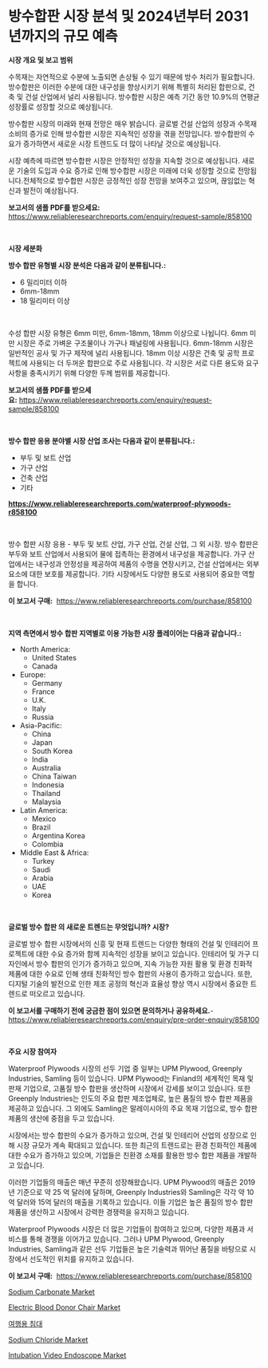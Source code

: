 <p><h1>방수합판 시장 분석 및 2024년부터 2031년까지의 규모 예측</h1></p><p><strong>시장 개요 및 보고 범위</strong></p>
<p><p>수목재는 자연적으로 수분에 노출되면 손상될 수 있기 때문에 방수 처리가 필요합니다. 방수합판은 이러한 수분에 대한 내구성을 향상시키기 위해 특별히 처리된 합판으로, 건축 및 건설 산업에서 널리 사용됩니다. 방수합판 시장은 예측 기간 동안 10.9%의 연평균 성장률로 성장할 것으로 예상됩니다.</p><p>방수합판 시장의 미래와 현재 전망은 매우 밝습니다. 글로벌 건설 산업의 성장과 수목재 소비의 증가로 인해 방수합판 시장은 지속적인 성장을 겪을 전망입니다. 방수합판의 수요가 증가하면서 새로운 시장 트렌드도 더 많이 나타날 것으로 예상됩니다.</p><p>시장 예측에 따르면 방수합판 시장은 안정적인 성장을 지속할 것으로 예상됩니다. 새로운 기술의 도입과 수요 증가로 인해 방수합판 시장은 미래에 더욱 성장할 것으로 전망됩니다.전체적으로 방수합판 시장은 긍정적인 성장 전망을 보여주고 있으며, 끊임없는 혁신과 발전이 예상됩니다.</p></p>
<p><strong>보고서의 샘플 PDF를 받으세요:</strong> <a href="https://www.reliableresearchreports.com/enquiry/request-sample/858100">https://www.reliableresearchreports.com/enquiry/request-sample/858100</a></p>
<p>&nbsp;</p>
<p><strong>시장 세분화</strong></p>
<p><strong>방수 합판 유형별 시장 분석은 다음과 같이 분류됩니다.:</strong></p>
<p><ul><li>6 밀리미터 이하</li><li>6mm-18mm</li><li>18 밀리미터 이상</li></ul></p>
<p>&nbsp;</p>
<p><p>수성 합판 시장 유형은 6mm 미만, 6mm-18mm, 18mm 이상으로 나뉩니다. 6mm 미만 시장은 주로 가벼운 구조물이나 가구나 패널링에 사용됩니다. 6mm-18mm 시장은 일반적인 공사 및 가구 제작에 널리 사용됩니다. 18mm 이상 시장은 건축 및 공학 프로젝트에 사용되는 더 두꺼운 합판으로 주로 사용됩니다. 각 시장은 서로 다른 용도와 요구 사항을 충족시키기 위해 다양한 두께 범위를 제공합니다.</p></p>
<p><strong>보고서의 샘플 PDF를 받으세요:</strong>&nbsp;<a href="https://www.reliableresearchreports.com/enquiry/request-sample/858100">https://www.reliableresearchreports.com/enquiry/request-sample/858100</a></p>
<p>&nbsp;</p>
<p><strong> 방수 합판 응용 분야별 시장 산업 조사는 다음과 같이 분류됩니다.:</strong></p>
<p><ul><li>부두 및 보트 산업</li><li>가구 산업</li><li>건축 산업</li><li>기타</li></ul></p>
<p><strong><a href="https://www.reliableresearchreports.com/waterproof-plywoods-r858100">https://www.reliableresearchreports.com/waterproof-plywoods-r858100</a></strong></p>
<p>&nbsp;</p>
<p><p>방수 합판 시장 응용 - 부두 및 보트 산업, 가구 산업, 건설 산업, 그 외 시장. 방수 합판은 부두와 보트 산업에서 사용되어 물에 접촉하는 환경에서 내구성을 제공합니다. 가구 산업에서는 내구성과 안정성을 제공하여 제품의 수명을 연장시키고, 건설 산업에서는 외부 요소에 대한 보호를 제공합니다. 기타 시장에서도 다양한 용도로 사용되어 중요한 역할을 합니다.</p></p>
<p><strong>이 보고서 구매:</strong>&nbsp; <a href="https://www.reliableresearchreports.com/purchase/858100">https://www.reliableresearchreports.com/purchase/858100</a></p>
<p>&nbsp;</p>
<p><strong>지역 측면에서 방수 합판 지역별로 이용 가능한 시장 플레이어는 다음과 같습니다.:</strong></p>
<p><ul>
    <li>
        North America:
        <ul>
            <li>United States</li>
            <li>Canada</li>
        </ul>
    </li>
    <li>
        Europe:
        <ul>
            <li>Germany</li>
            <li>France</li>
            <li>U.K.</li>
            <li>Italy</li>
            <li>Russia</li>
        </ul>
    </li>
    <li>
        Asia-Pacific:
        <ul>
            <li>China</li>
            <li>Japan</li>
            <li>South Korea</li>
            <li>India</li>
            <li>Australia</li>
            <li>China Taiwan</li>
            <li>Indonesia</li>
            <li>Thailand</li>
            <li>Malaysia</li>
        </ul>
    </li>
    <li>
        Latin America:
        <ul>
            <li>Mexico</li>
            <li>Brazil</li>
            <li>Argentina Korea</li>
            <li>Colombia</li>
        </ul>
    </li>
    <li>
        Middle East & Africa:
        <ul>
            <li>Turkey</li>
            <li>Saudi</li>
            <li>Arabia</li>
            <li>UAE</li>
            <li>Korea</li>
        </ul>
    </li>
    </ul></p>
<p>&nbsp;</p>
<p><strong>글로벌 방수 합판 의 새로운 트렌드는 무엇입니까? 시장?</strong></p>
<p><p>글로벌 방수 합판 시장에서의 신흥 및 현재 트렌드는 다양한 형태의 건설 및 인테리어 프로젝트에 대한 수요 증가와 함께 지속적인 성장을 보이고 있습니다. 인테리어 및 가구 디자인에서 방수 합판의 인기가 증가하고 있으며, 지속 가능한 자원 활용 및 환경 친화적 제품에 대한 수요로 인해 생태 친화적인 방수 합판의 사용이 증가하고 있습니다. 또한, 디지털 기술의 발전으로 인한 제조 공정의 혁신과 효율성 향상 역시 시장에서 중요한 트렌드로 떠오르고 있습니다.</p></p>
<p><strong>이 보고서를 구매하기 전에 궁금한 점이 있으면 문의하거나 공유하세요.</strong>- <a href="https://www.reliableresearchreports.com/enquiry/pre-order-enquiry/858100">https://www.reliableresearchreports.com/enquiry/pre-order-enquiry/858100</a></p>
<p>&nbsp;</p>
<p><strong>주요 시장 참여자</strong></p>
<p><p>Waterproof Plywoods 시장의 선두 기업 중 일부는 UPM Plywood, Greenply Industries, Samling 등이 있습니다. UPM Plywood는 Finland의 세계적인 목재 및 판재 기업으로, 고품질 방수 합판을 생산하며 시장에서 강세를 보이고 있습니다. 또한 Greenply Industries는 인도의 주요 합판 제조업체로, 높은 품질의 방수 합판 제품을 제공하고 있습니다. 그 외에도 Samling은 말레이시아의 주요 목재 기업으로, 방수 합판 제품의 생산에 중점을 두고 있습니다.</p><p>시장에서는 방수 합판의 수요가 증가하고 있으며, 건설 및 인테리어 산업의 성장으로 인해 시장 규모가 계속 확대되고 있습니다. 또한 최근의 트렌드로는 환경 친화적인 제품에 대한 수요가 증가하고 있으며, 기업들은 친환경 소재를 활용한 방수 합판 제품을 개발하고 있습니다.</p><p>이러한 기업들의 매출은 매년 꾸준히 성장해왔습니다. UPM Plywood의 매출은 2019년 기준으로 약 25 억 달러에 달하며, Greenply Industries와 Samling은 각각 약 10억 달러와 15억 달러의 매출을 기록하고 있습니다. 이들 기업은 높은 품질의 방수 합판 제품을 생산하고 시장에서 강력한 경쟁력을 유지하고 있습니다.</p><p>Waterproof Plywoods 시장은 더 많은 기업들이 참여하고 있으며, 다양한 제품과 서비스를 통해 경쟁을 이어가고 있습니다. 그러나 UPM Plywood, Greenply Industries, Samling과 같은 선두 기업들은 높은 기술력과 뛰어난 품질을 바탕으로 시장에서 선도적인 위치를 유지하고 있습니다.</p></p>
<p><strong>이 보고서 구매:</strong>&nbsp;&nbsp;<a href="https://www.reliableresearchreports.com/purchase/858100">https://www.reliableresearchreports.com/purchase/858100</a></p>
<p><p><a href="https://issuu.com/reportprime-2/docs/sodium-carbonate-market-size-2030.pptx">Sodium Carbonate Market</a></p><p><a href="https://github.com/nicoletavirag/Market-Research-Report-List-2/blob/main/electric-blood-donor-chair-market.md">Electric Blood Donor Chair Market</a></p><p><a href="https://github.com/LanceOlsotn8978/Market-Research-Report-List-1/blob/main/960932421709.md">여행용 침대</a></p><p><a href="https://issuu.com/reportprime-2/docs/sodium-chloride-market-size-2030.pptx">Sodium Chloride Market</a></p><p><a href="https://github.com/redneck06/Market-Research-Report-List-2/blob/main/intubation-video-endoscope-market.md">Intubation Video Endoscope Market</a></p></p>